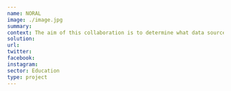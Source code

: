 ```yaml
---
name: NORAL
image: ./image.jpg
summary: 
context: The aim of this collaboration is to determine what data sources and techniques best reflect the challenges of child poverty, and subsequently provide a means to assess the poverty related attainment gap as a result – which will further allow individual school settings, local authorities and other bodies to plan targeted interventions to reduce it.  
solution: 
url:
twitter:
facebook: 
instagram:
sector: Education
type: project
---
```

